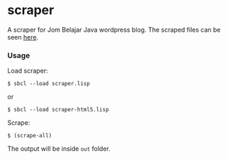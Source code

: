 # scraper

A scraper for Jom Belajar Java wordpress blog. The scraped files can be seen [here](https://github.com/JomBelajarJava/old-content).

### Usage

Load scraper:

```
$ sbcl --load scraper.lisp
```

or

```
$ sbcl --load scraper-html5.lisp
```

Scrape:

```
$ (scrape-all)
```

The output will be inside `out` folder.
